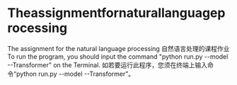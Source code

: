 # Theassignmentfornaturallanguageprocessing
The assignment for the natural language processing
自然语言处理的课程作业
To run the program, you should input the command "python run.py --model --Transformer" on the Terminal.
如若要运行此程序，您须在终端上输入命令“python run.py --model --Transformer”。
